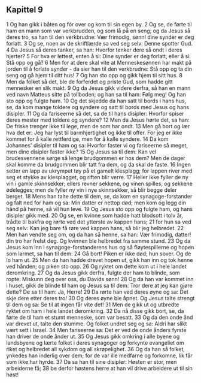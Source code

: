 ## Kapittel 9

1 Og han gikk i båten og fór over og kom til sin egen by.
2 Og se, de førte til ham en mann som var verkbrudden, og som lå på en seng; og da Jesus så deres tro, sa han til den verkbrudne: Vær frimodig, sønn! dine synder er deg forlatt.
3 Og se, noen av de skriftlærde sa ved seg selv: Denne spotter Gud.
4 Da Jesus så deres tanker, sa han: Hvorfor tenker dere så ondt i deres hjerter?
5 For hva er lettest, enten å si: Dine synder er deg forlatt, eller å si: Stå opp og gå?
6 Men for at dere skal vite at Menneskesønnen har makt på jorden til å forlate synder - da sier han til den verkbrudne: Stå opp og ta din seng og gå hjem til ditt hus!
7 Og han sto opp og gikk hjem til sitt hus.
8 Men da folket så det, ble de forferdet og priste Gud, som hadde gitt mennesker en slik makt.
9 Og da Jesus gikk videre derfra, så han en mann ved navn Matteus sitte på tollboden; og han sa til ham: Følg meg! Og han sto opp og fulgte ham.
10 Og det skjedde da han satt til bords i hans hus, se, da kom mange toldere og syndere og satt til bords med Jesus og hans disipler.
11 Og da fariseerne så det, sa de til hans disipler: Hvorfor spiser deres mester med toldere og syndere?
12 Men da Jesus hørte det, sa han: De friske trenger ikke til lege, men de som har ondt.
13 Men gå bort og lær hva det er: Jeg har lyst til barmhjertighet og ikke til offer. For jeg er ikke kommet for å kalle rettferdige, men for å kalle syndere.
14 Da kom Johannes' disipler til ham og sa: Hvorfor faster vi og fariseerne så meget, men dine disipler faster ikke?
15 Og Jesus sa til dem: Kan vel brudesvennene sørge så lenge brudgommen er hos dem? Men de dager skal komme da brudgommen blir tatt fra dem, og da skal de faste.
16 Ingen setter en lapp av ukrympet tøy på et gamelt klesplagg; for lappen river med seg et stykke av klesplagget, og riften blir verre.
17 Heller ikke fyller de ny vin i gamle skinnsekker; ellers revner sekkene, og vinen spilles, og sekkene ødelegges; men de fyller ny vin i nye skinnsekker, så blir begge deler berget.
18 Mens han talte dette til dem, se, da kom en synagoge-forstander og falt ned for ham og sa: Min datter er nettop død; men kom og legg din hånd på henne, så vil hun leve.
19 Og Jesus sto opp og fulgte ham, og hans disipler gikk med.
20 Og se, en kvinne som hadde hatt blodsott i tolv år, trådte til bakfra og rørte ved det ytterste av kappen hans;
21 for hun sa ved seg selv: Kan jeg bare få røre ved kappen hans, så blir jeg helbredet.
22 Men han vendte seg om, og da han så henne, sa han: Vær frimodig, datter! din tro har frelst deg. Og kvinnen ble helbredet fra samme stund.
23 Og da Jesus kom inn i synagoge-forstanderens hus og så fløytespillerne og hopen som larmet, sa han til dem:
24 Gå bort! Piken er ikke død; hun sover. Og de lo ham ut.
25 Men da han hadde drevet hopen ut, gikk han inn og tok henne ved hånden; og piken sto opp.
26 Og ryktet om dette kom ut i hele landet deromkring.
27 Og da Jesus gikk derfra, fulgte der ham to blinde, som ropte: Miskunn deg over oss, du Davids sønn!
28 Og da han var kommet inn i huset, gikk de blinde til ham og Jesus sa til dem: Tror dere at jeg kan gjøre dette? De sa til ham: Ja, Herre!
29 Da rørte han ved deres øyne og sa: Det skje dere etter deres tro!
30 Og deres øyne ble åpnet. Og Jesus talte strengt til dem og sa: Se til at ingen får vite det!
31 Men de gikk ut og utbredte ryktet om ham i hele landet deromkring.
32 Da nå disse gikk bort, se, da førte de til ham et stumt menneske, som var besatt.
33 Og da den onde ånd var drevet ut, talte den stumme. Og folket undret seg og sa: Aldri har slikt vært sett i Israel.
34 Men fariseerne sa: Det er ved de onde ånders fyrste han driver de onde ånder ut.
35 Og Jesus gikk omkring i alle byene og landsbyene og lærte folket i deres synagoger og forkynte evangeliet om riket og helbredet all sykdom og all skrøpelighet.
36 Og da han så folket, ynkedes han inderlig over dem; for de var ille medfarne og forkomne, lik får som ikke har hyrde.
37 Da sa han til sine disipler: Høsten er stor, men arbeiderne få;
38 be derfor høstens herre at han vil drive arbeidere ut til sin høst!
